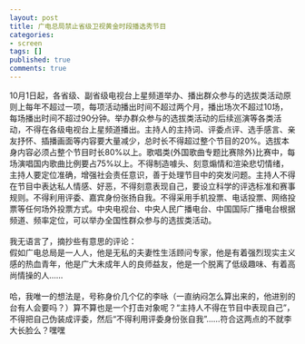 ```yaml
---
layout: post
title: 广电总局禁止省级卫视黄金时段播选秀节目
categories:
- screen
tags: []
published: true
comments: true
---
```

<p>10月1日起，各省级、副省级电视台上星频道举办、播出群众参与的选拔类活动原则上每年不超过一项，每项活动播出时间不超过两个月，播出场次不超过10场，每场播出时间不超过90分钟。举办群众参与的选拔类活动的后续巡演等各类活动，不得在各级电视台上星频道播出。主持人的主持词、评委点评、选手感言、亲友抒怀、插播画面等内容要大量减少，总时长不得超过整个节目的20%。选拔本身内容必须占整个节目时长80%以上。歌唱类(外国歌曲专题比赛除外)比赛中，每场演唱国内歌曲比例要占75%以上。不得制造噱头、刻意煽情和渲染悲切情绪，主持人要定位准确，增强社会责任意识，善于处理节目中的突发问题。主持人不得在节目中表达私人情感、好恶，不得刻意表现自己，要设立科学的评选标准和赛事规则。不得利用评委、嘉宾身份张扬自我。不得采用手机投票、电话投票、网络投票等任何场外投票方式。中央电视台、中央人民广播电台、中国国际广播电台根据频道、频率定位，可以举办全国性群众参与的选拔类活动。<br /><br />我无语言了，摘抄些有意思的评论：<br />假如广电总局是一人人，他是无私的夫妻性生活顾问专家，他是有着强烈现实主义感的热血青年，他是广大未成年人的良师益友，他是一个脱离了低级趣味、有着高尚情操的人……<br /><br />哈，我唯一的想法是，号称身价几个亿的李咏（一直纳闷怎么算出来的，他进别的台有人会要吗？）算不算也是一个打击对象呢？“主持人不得在节目中表现自己”，不得把自己伪装成评委，然后“不得利用评委身份张自我”……符合这两点的不就李大长脸么？嘿嘿</p>
